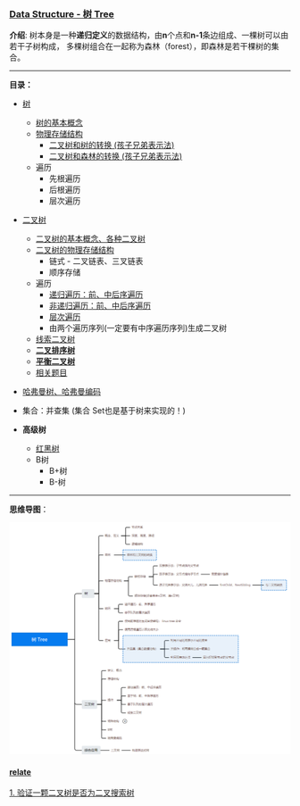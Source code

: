### [Data Structure - 树 Tree](#)

**介绍**:  树本身是一种**递归定义**的数据结构，由**n**个点和**n-1**条边组成、一棵树可以由若干子树构成， 多棵树组合在一起称为森林（forest），即森林是若干棵树的集合。

---

**目录：**

* [树](#)
  
  * [树的基本概念](./contents/conception.md)
  * [物理存储结构](./cpp/README.md)
    * [二叉树和树的转换 (孩子兄弟表示法)](./cpp/README.md)
    * [二叉树和森林的转换 (孩子兄弟表示法)](./cpp/README.md)
  * 遍历
    * 先根遍历
    * 后根遍历
    * 层次遍历
* [二叉树](./BinaryTree)
  * [二叉树的基本概念、各种二叉树](./BinaryTree)
  * [二叉树的物理存储结构](./BinaryTree/cpp/store.md)
    * 链式 - 二叉链表、三叉链表
    * 顺序存储
  * 遍历
    * [递归遍历：前、中后序遍历](./BinaryTree/cpp/reverse.md)
    * [非递归遍历：前、中后序遍历](./BinaryTree/cpp/stack_foreach.md)
    * [层次遍历](./BinaryTree/cpp/level.md)
    * 由两个遍历序列(一定要有中序遍历序列)生成二叉树
  * [线索二叉树](./BinaryTree/cpp/clueTree.md)
  * [**二叉排序树**](./BinaryTree/cpp/sortTree.md)
  * [**平衡二叉树**](./BinaryTree/cpp/avl.md)
  * [相关题目](#relate)
* [哈弗曼树、哈弗曼编码](./cpp/HuffmanTree.md)
* 集合：并查集 (集合 Set也是基于树来实现的！)
* **高级树**
  * [红黑树](./contents/redblacktree.md)
  * B树
    * B+树
    * B-树

  
  


----

**思维导图**：

![image-20230603220921234](./assets/image-20230603220921234.png)







#### [relate](#)

[1. 验证一颗二叉树是否为二叉搜索树](https://leetcode.cn/problems/validate-binary-search-tree/submissions/)
